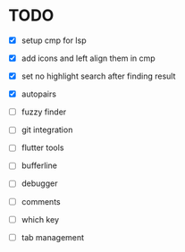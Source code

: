 # TODO

- [X] setup cmp for lsp
- [X] add icons and left align them in cmp 
- [X] set no highlight search after finding result
- [X] autopairs
- [ ] fuzzy finder
- [ ] git integration 
- [ ] flutter tools
- [ ] bufferline
- [ ] debugger
- [ ] comments
- [ ] which key
- [ ] tab management


